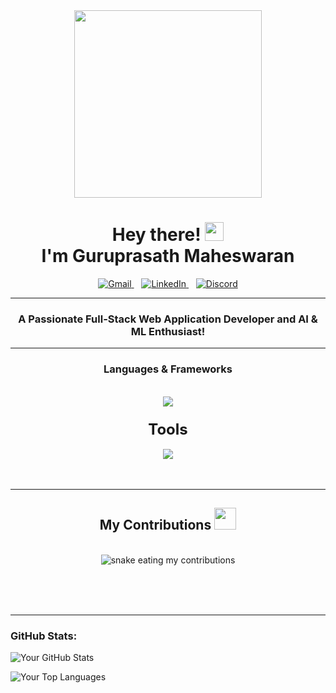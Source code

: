 <div id="header" align="center">
  <img src="https://media.tenor.com/cX92mi1p-NYAAAAM/coding-anime.gif" width="300"/>
</div>
<div align="center">
  <h1>
    Hey there! <img src="https://media.giphy.com/media/hvRJCLFzcasrR4ia7z/giphy.gif" width="30px"/><br>I'm Guruprasath Maheswaran
  </h1>
  <a href="mailto:guruprasathmaheswaran.07@gmail.com">
  <img src="https://skillicons.dev/icons?i=gmail" alt="Gmail" />
</a>&nbsp;&nbsp;
<a href="https://www.linkedin.com/in/guruprasath-maheswaran-702634305/">
  <img src="https://skillicons.dev/icons?i=linkedin" alt="LinkedIn" />
</a>&nbsp;&nbsp;
<a href="https://discord.com/users/guru7186">
  <img src="https://skillicons.dev/icons?i=discord" alt="Discord" />
</a>

  <hr>
</div>

<h3 align="center">A Passionate Full-Stack Web Application Developer and AI & ML Enthusiast!</h3>
<hr>
<h3 align="center"><strong>Languages & Frameworks</strong></h3>
<br/>
<div align="center">
    <img src="https://skillicons.dev/icons?i=python,cpp,haskell,html,css,javascript,bootstrap,react,nodejs,express,nextjs,tailwind,mongodb,sklearn,pytorch,&perline=8" />
</div>
<h3 align="center"><strong style="font-size: 24px;">Tools</strong></h3>
<div align="center">
    <img src="https://skillicons.dev/icons?i=autocad,codepen,vscode,eclipse,git,github,postman,azure,docker,jenkins,ubuntu,notion,tensorflow,anaconda,unity,blender,latex&perline=8" />
</div>
<br/>




<br/>
<hr/>

<div align="center">
<h2> My Contributions <img src="https://media.tenor.com/gwNQfpidymUAAAAi/fm4-radiofm4.gif" width="35px"/></h2>


  </svg>
</h2>

  <br>
  <img alt="snake eating my contributions" src="https://raw.githubusercontent.com/kira03/kira03/output/github-contribution-grid-snake.svg" />
  
  <br/><br/><br/>
</div>

<hr/>

### GitHub Stats:

![Your GitHub Stats](https://github-readme-stats.vercel.app/api?username=kira-03&show_icons=true&theme=react)


![Your Top Languages](https://github-readme-stats.vercel.app/api/top-langs/?username=kira-03&layout=compact&theme=react)


